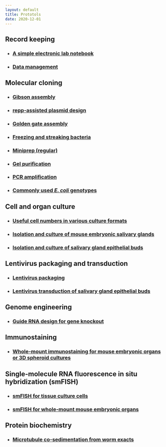 ```yaml
---
layout: default
title: Prototols
date: 2020-12-01
---
```


## Record keeping

* ### [A simple electronic lab notebook](./simple-e-lab-notebook.html)

* ### [Data management](./data-management.html)

## Molecular cloning

* ### [Gibson assembly](./gibson-assembly.html)

* ### [repp-assisted plasmid design](./repp-plasmid-design.html)

* ### [Golden gate assembly](./golden-gate-assembly.html)

* ### [Freezing and streaking bacteria](./freezing-and-streaking-bacteria.html)

* ### [Miniprep (regular)](./miniprep.html)

* ### [Gel purification](./gel-purification.html)

* ### [PCR amplification](./PCR-amplification.html)

* ### [Commonly used _E. coli_ genotypes](./commonly-used-E-coli-genotypes.html)

## Cell and organ culture

* ### [Useful cell numbers in various culture formats](./useful-cell-numbers-in-various-culture-formats.html)

* ### [Isolation and culture of mouse embryonic salivary glands](./isolation-and-culture-of-mouse-embryonic-salivary-glands.html)

* ### [Isolation and culture of salivary gland epithelial buds](./isolation-and-culture-of-SMG-epi-buds.html)

## Lentivirus packaging and transduction

* ### [Lentivirus packaging](./lentivirus-packaging.html)

* ### [Lentivirus transduction of salivary gland epithelial buds](./lentivirus-transduction-SMG-epi-buds.html)

## Genome engineering

* ### [Guide RNA design for gene knockout](./guide-RNA-design-KO.html)

## Immunostaining

* ### [Whole-mount immunostaining for mouse embryonic organs or 3D spheroid cultures](./whole-mount-immunostaining-embryonic-organs-or-spheroids.html)

## Single-molecule RNA fluorescence in situ hybridization (smFISH)

* ### [smFISH for tissue culture cells](./smFISH-for-tissue-culture-cells.html)

* ### [smFISH for whole-mount mouse embryonic organs](./smFISH-for-whole-mount-mouse-embryonic-organs.html)

## Protein biochemistry

* ### [Microtubule co-sedimentation from worm exacts](./microtubule-co-sedimentation-worm-extracts.html)
